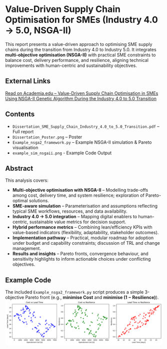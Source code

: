 # Value-Driven Supply Chain Optimisation for SMEs (Industry 4.0 → 5.0, NSGA-II)

This report presents a value-driven approach to optimising SME supply chains during the transition from Industry 4.0 to Industry 5.0. It integrates **multi-objective optimisation (NSGA-II)** with practical SME constraints to balance cost, delivery performance, and resilience, aligning technical improvements with human-centric and sustainability objectives.

## External Links
[Read on Academia.edu – Value-Driven Supply Chain Optimisation in SMEs Using NSGA-II Genetic Algorithm During the Industry 4.0 to 5.0 Transition](https://www.academia.edu/143425356/Value_Driven_Supply_Chain_Optimisation_in_SMEs_Using_NSGA_II_Genetic_Algorithm_During_the_Industry_4_0_to_5_0_Transition?source=swp_share)

## Contents
- `Dissertation_SME_Supply_Chain_Industry_4.0_to_5.0_Transition.pdf` – Full report  
- `Dissertation_Poster.png` – Poster 
- `Example_nsga2_framework.py` – Example NSGA-II simulation & Pareto visualisation
- `example_sim_nsgaii.png` - Example Code Output

## Abstract
This analysis covers:
- **Multi-objective optimisation with NSGA-II** – Modelling trade-offs among cost, delivery time, and system resilience; exploration of Pareto-optimal solutions.  
- **SME-aware simulation** – Parameterisation and assumptions reflecting typical SME workflows, resources, and data availability.  
- **Industry 4.0 → 5.0 integration** – Mapping digital enablers to human-centric, sustainable value metrics for decision support.  
- **Hybrid performance metrics** – Combining lean/efficiency KPIs with value-based indicators (flexibility, adaptability, stakeholder outcomes).  
- **Implementation pathway** – Practical, modular roadmap for adoption under budget and capability constraints; discussion of TRL and change management.  
- **Results and insights** – Pareto fronts, convergence behaviour, and sensitivity highlights to inform actionable choices under conflicting objectives.

## Example Code
The included `Example_nsga2_framework.py` script produces a simple 3-objective Pareto front (e.g., **minimise Cost** and **minimise (1 − Resilience)**).
![Example Code Output](example_sim_nsgaii.png)
